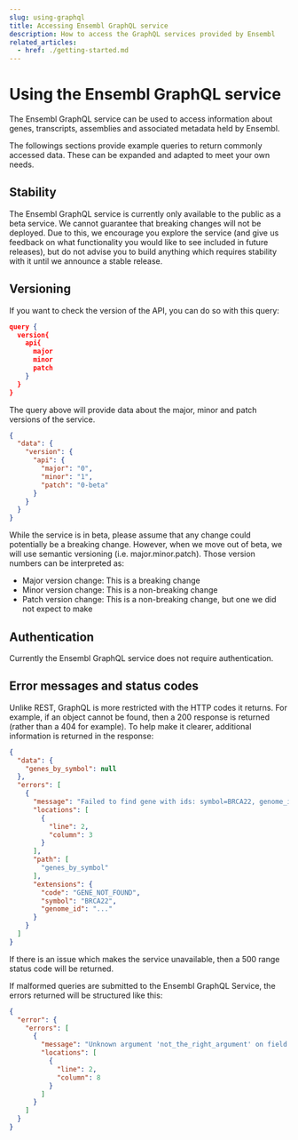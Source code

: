 ```yaml
---
slug: using-graphql
title: Accessing Ensembl GraphQL service
description: How to access the GraphQL services provided by Ensembl
related_articles:
  - href: ./getting-started.md
---
```

# Using the Ensembl GraphQL service

The Ensembl GraphQL service can be used to access information about genes, transcripts, assemblies and associated metadata held by Ensembl.  

The followings sections provide example queries to return commonly accessed data.  These can be expanded and adapted to meet your own needs.

## Stability

The Ensembl GraphQL service is currently only available to the public as a beta service.  We cannot guarantee that breaking changes will not be deployed.  Due to this, we encourage you explore the service (and give us feedback on what functionality you would like to see included in future releases), but do not advise you to build anything which requires stability with it until we announce a stable release.

## Versioning

If you want to check the version of the API, you can do so with this query:

``` json
query {
  version{
    api{
      major
      minor
      patch
    }
  }
}
```

The query above will provide data about the major, minor and patch versions of the service.

``` json
{
  "data": {
    "version": {
      "api": {
        "major": "0",
        "minor": "1",
        "patch": "0-beta"
      }
    }
  }
}
```

While the service is in beta, please assume that any change could potentially be a breaking change.  However, when we move out of beta, we will use semantic versioning (i.e. major.minor.patch).  Those version numbers can be interpreted as:
- Major version change: This is a breaking change
- Minor version change: This is a non-breaking change
- Patch version change: This is a non-breaking change, but one we did not expect to make

## Authentication

Currently the Ensembl GraphQL service does not require authentication.

## Error messages and status codes
Unlike REST, GraphQL is more restricted with the HTTP codes it returns.  For example, if an object cannot be found, then a 200 response is returned (rather than a 404 for example).  To help make it clearer, additional information is returned in the response:

```json
{
  "data": {
    "genes_by_symbol": null
  },
  "errors": [
    {
      "message": "Failed to find gene with ids: symbol=BRCA22, genome_id=...",
      "locations": [
        {
          "line": 2,
          "column": 3
        }
      ],
      "path": [
        "genes_by_symbol"
      ],
      "extensions": {
        "code": "GENE_NOT_FOUND",
        "symbol": "BRCA22",
        "genome_id": "..."
      }
    }
  ]
}
```
If there is an issue which makes the service unavailable, then a 500 range status code will be returned.

If malformed queries are submitted to the Ensembl GraphQL Service, the errors returned will be structured like this:
``` json
{
  "error": {
    "errors": [
      {
        "message": "Unknown argument 'not_the_right_argument' on field 'Query.gene'.",
        "locations": [
          {
            "line": 2,
            "column": 8
          }
        ]
      }
    ]
  }
}
```
